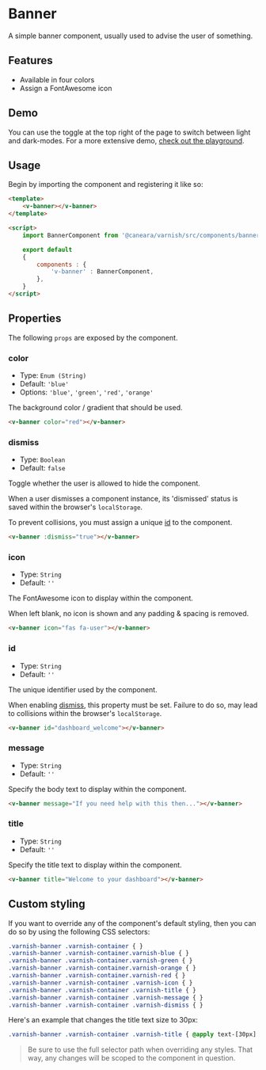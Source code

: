 # Banner

A simple banner component, usually used to advise the user of something.

## Features

* Available in four colors
* Assign a FontAwesome icon

## Demo

You can use the toggle at the top right of the page to switch between light and dark-modes. For a more extensive demo, [check out the playground](/playgrounds/banner/index).

<!-- Setup -->
<script setup>
    import BannerComponent from '../../src/components/banner.vue';
</script>

<!-- Demo -->
<div class="flex flex-col gap-y-3 mt-8">
    <ClientOnly>
        <BannerComponent icon="fas fa-cog" title="New features coming..." message="Lorem ipsum dolor sit amet, consectetur adipisicing elit. Lorem ipsum dolor sit amet."></BannerComponent>
    </ClientOnly>
</div>

## Usage

Begin by importing the component and registering it like so:

```html
<template>
    <v-banner></v-banner>
</template>

<script>
    import BannerComponent from '@caneara/varnish/src/components/banner.vue';

    export default
    {
        components : {
            'v-banner' : BannerComponent,
        },
    }
</script>
```

## Properties

The following `props` are exposed by the component.

### color

- Type: `Enum (String)`
- Default: `'blue'`
- Options: `'blue'`, `'green'`, `'red'`, `'orange'`

The background color / gradient that should be used.

```html
<v-banner color="red"></v-banner>
```

### dismiss

- Type: `Boolean`
- Default: `false`

Toggle whether the user is allowed to hide the component.

When a user dismisses a component instance, its 'dismissed' status is saved within the browser's `localStorage`.

To prevent collisions, you must assign a unique [id](#id) to the component.

```html
<v-banner :dismiss="true"></v-banner>
```

### icon

- Type: `String`
- Default: `''`

The FontAwesome icon to display within the component.

When left blank, no icon is shown and any padding & spacing is removed.

```html
<v-banner icon="fas fa-user"></v-banner>
```

### id

- Type: `String`
- Default: `''`

The unique identifier used by the component.

When enabling [dismiss](#dismiss), this property must be set. Failure to do so, may lead to collisions within the browser's `localStorage`.

```html
<v-banner id="dashboard_welcome"></v-banner>
```

### message

- Type: `String`
- Default: `''`

Specify the body text to display within the component.

```html
<v-banner message="If you need help with this then..."></v-banner>
```

### title

- Type: `String`
- Default: `''`

Specify the title text to display within the component.

```html
<v-banner title="Welcome to your dashboard"></v-banner>
```

## Custom styling

If you want to override any of the component's default styling, then you can do so by using the following CSS selectors:

```css
.varnish-banner .varnish-container { }
.varnish-banner .varnish-container.varnish-blue { }
.varnish-banner .varnish-container.varnish-green { }
.varnish-banner .varnish-container.varnish-orange { }
.varnish-banner .varnish-container.varnish-red { }
.varnish-banner .varnish-container .varnish-icon { }
.varnish-banner .varnish-container .varnish-title { }
.varnish-banner .varnish-container .varnish-message { }
.varnish-banner .varnish-container .varnish-dismiss { }
```

Here's an example that changes the title text size to 30px:

```css
.varnish-banner .varnish-container .varnish-title { @apply text-[30px] }
```

> Be sure to use the full selector path when overriding any styles. That way, any changes will be scoped to the component in question.